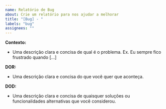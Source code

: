 ```yaml
---
name: Relatório de Bug
about: Crie um relatório para nos ajudar a melhorar
title: "[Bug] - "
labels: "bug"
assignees: ""
---
```


**Contexto:**

- Uma descrição clara e concisa de qual é o problema. Ex. Eu sempre fico frustrado quando [...]

**DOR:**

- Uma descrição clara e concisa do que você quer que aconteça.

**DOD:**

- Uma descrição clara e concisa de quaisquer soluções ou funcionalidades alternativas que você considerou.
